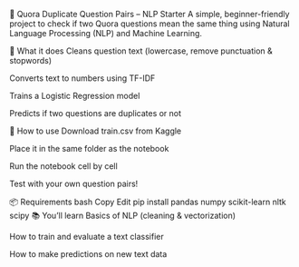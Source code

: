 📝 Quora Duplicate Question Pairs – NLP Starter
A simple, beginner-friendly project to check if two Quora questions mean the same thing using Natural Language Processing (NLP) and Machine Learning.

🚀 What it does
Cleans question text (lowercase, remove punctuation & stopwords)

Converts text to numbers using TF-IDF

Trains a Logistic Regression model

Predicts if two questions are duplicates or not

📂 How to use
Download train.csv from Kaggle

Place it in the same folder as the notebook

Run the notebook cell by cell

Test with your own question pairs!

📦 Requirements
bash
Copy
Edit
pip install pandas numpy scikit-learn nltk scipy
📚 You’ll learn
Basics of NLP (cleaning & vectorization)

How to train and evaluate a text classifier

How to make predictions on new text data
